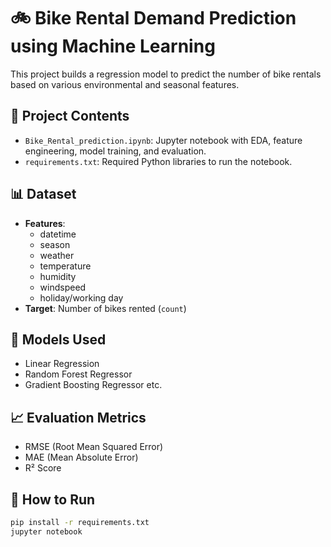 # 🚲 Bike Rental Demand Prediction using Machine Learning

This project builds a regression model to predict the number of bike rentals based on various environmental and seasonal features.

## 📁 Project Contents

- `Bike_Rental_prediction.ipynb`: Jupyter notebook with EDA, feature engineering, model training, and evaluation.
- `requirements.txt`: Required Python libraries to run the notebook.

## 📊 Dataset

- **Features**:
  - datetime
  - season
  - weather
  - temperature
  - humidity
  - windspeed
  - holiday/working day
- **Target**: Number of bikes rented (`count`)

## 🧠 Models Used

- Linear Regression
- Random Forest Regressor
- Gradient Boosting Regressor etc.

## 📈 Evaluation Metrics

- RMSE (Root Mean Squared Error)
- MAE (Mean Absolute Error)
- R² Score

## 🚀 How to Run

```bash
pip install -r requirements.txt
jupyter notebook
